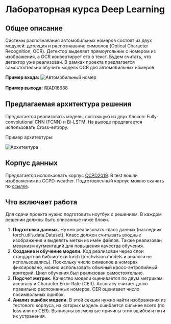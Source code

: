 # Лабораторная курса Deep Learning

## Общее описание
Системы распознавания автомобильных номеров состоят из двух модулей: детекция и распознавание символов (Optical Character Recognition, OCR). Детектор выделяет прямоугольник с номером из изображения, а OCR конвертирует его в текст. Будем считать, что детектор уже реализован. В рамках проекта предлагается самостоятельно обучить модель OCR для автомобильных номеров.

**Пример входа:** 
![Автомобильный номер](https://algocode.ru/files/course_dlfall22/number.png)

**Пример выхода:** 皖AD16688

## Предлагаемая архитектура решения
Предлагается реализовать модель, состоящую из двух блоков: Fully-convolutional CNN (FCNN) и Bi-LSTM. На выходе предлагается использовать Cross-entropy. 

Пример архитектуры:

![Архитектура](https://algocode.ru/files/course_dlfall22/architecture.png)

## Корпус данных
Предлагается использовать корпус [CCPD2019](https://github.com/detectRecog/CCPD). В test вошли изображения из CCPD-weather. Подготовленный корпус можно скачать по [ссылке](https://disk.yandex.ru/d/adjYzzNayB1pag).

## Что включает работа
Для сдачи проекта нужно подготовить ноутбук с решением. В каждом решении должны быть описанные ниже блоки.
1. **Подготовка данных.** Нужно реализовать класс данных (наследник torch.utils.data.Dataset). Класс должен считывать входные изображения и выделять метки из имён файлов. Также реализован механизм аугментаций для повышения качества обучения.
2. **Создание и обучение модели.** Код реализован через слои стандартной библиотеки torch (torchvision.models и аналоги не использовались). Поскольку число символов в номерах фиксировано, можно использовать обычный кросс-энтропийный критерий. Цикл обучения был реализован самостоятельно.
3. **Подсчет метрик.** Качество модели оценивается по двум метрикам: accuracy и Character Error Rate (CER). Accuracy считает долю правильно распознанных номеров. CER оценивает число посимвольных ошибок.
4. **Анализ ошибок модели.** В этой секции нужно найти изображения из тестового корпуса, на которых модель ошибается сильнее всего (по loss или по CER). Выписаны возможные причины этих ошибок и пути их устранения.
